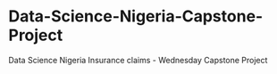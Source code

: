 # Data-Science-Nigeria-Capstone-Project
Data Science Nigeria Insurance claims  - Wednesday Capstone Project
